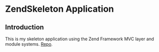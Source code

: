 # ZendSkeleton Application

## Introduction

This is my skeleton application using the Zend Framework MVC layer and module
systems. [Repo](https://github.com/dreboard/zend). 